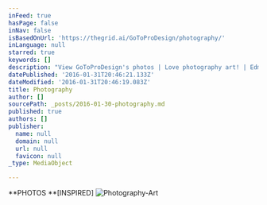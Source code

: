 ```yaml
---
inFeed: true
hasPage: false
inNav: false
isBasedOnUrl: 'https://thegrid.ai/GoToProDesign/photography/'
inLanguage: null
starred: true
keywords: []
description: "View GoToProDesign's photos | Love photography art! | Edmonton, Alberta commission photography and productions by Ry"
datePublished: '2016-01-31T20:46:21.133Z'
dateModified: '2016-01-31T20:46:19.083Z'
title: Photography
author: []
sourcePath: _posts/2016-01-30-photography.md
published: true
authors: []
publisher:
  name: null
  domain: null
  url: null
  favicon: null
_type: MediaObject

---
```

**PHOTOS **\[INSPIRED\]
![Photography-Art](https://s3-us-west-2.amazonaws.com/the-grid-img/p/cbcc12bf6487ba0cc0f5bef42198f2e224f339e7.jpg)